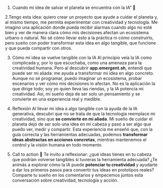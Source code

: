 
1. Cuando mi idea de salvar el planeta se encuentra con la IA” 🌟

2.Tengo esta idea: quiero crear un proyecto que ayude a cuidar el planeta y, al mismo tiempo, me permita experimentar con creatividad y tecnología. Me imagino una aplicación donde pueda recibir alarmas cuando algo no esté bien y ver de manera clara cómo mis decisiones afectan un ecosistema urbano o natural. No sé cómo llevar esto a la práctica ni cómo construirlo, pero sueño con poder transformar esta idea en algo tangible, que funcione y que pueda compartir con otros.

3. Cómo mi idea se vuelve tangible con la IA
Al principio veía la IA como complicada y, por lo que escuchaba, como una amenaza para la creatividad humana. Pero al descubrir **app.emergent.sh**, entendí que puede ser mi aliada: me ayuda a transformar mi idea en algo concreto. Aunque no sé programar, puedo imaginar un ecosistema, probar escenarios y ver cómo mis decisiones lo afectan. No es la aplicación la que dirige todo; soy yo quien lleva las riendas, y la IA potencia mi creatividad. Así, mi sueño deja de ser solo un pensamiento y se convierte en una experiencia real y medible.

4. Reflexión
Al llevar mi idea a algo tangible con la ayuda de la IA generativa, descubrí que no se trata de que la tecnología reemplace mi creatividad, sino que **se convierte en mi aliada**. Mi sueño de cuidar el planeta dejó de ser solo una idea en mi cabeza y pasó a ser algo que puedo ver, medir y compartir. Esta experiencia me enseñó que, con la guía correcta y las herramientas adecuadas, podemos **transformar ideas abstractas en acciones concretas**, mientras mantenemos el control y la visión humana en todo momento.

5. Call to action 🚀
Te invito a reflexionar: ¿qué ideas tienes en tu cabeza que podrían volverse tangibles si tuvieras la herramienta adecuada?
¿Te animás a explorar cómo la IA puede **potenciar tu creatividad** y ayudarte a dar los primeros pasos para convertir tus ideas en prototipos reales?
Comparte tu sueño en los comentarios y empecemos juntos esta conversación sobre creatividad, tecnología y acción.

<!--stackedit_data:
eyJoaXN0b3J5IjpbLTcxOTEwNzc4LC0xMzYyMTU4MTM1LC05OD
M5MjI5MDJdfQ==
-->
